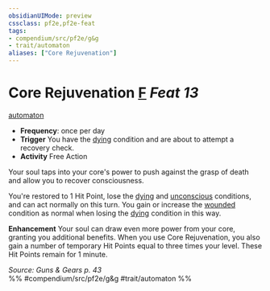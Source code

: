 ```yaml
---
obsidianUIMode: preview
cssclass: pf2e,pf2e-feat
tags:
- compendium/src/pf2e/g&g
- trait/automaton
aliases: ["Core Rejuvenation"]
---
```

# Core Rejuvenation  [F](chapter-9-playing-the-game.md#Actions "Free Action") *Feat 13*  
[automaton](automaton-g-g.md "Automaton Ancestry & Heritage Trait")  

- **Frequency**: once per day
- **Trigger** You have the [dying](conditions.md#Dying) condition and are about to attempt a recovery check.
- **Activity** Free Action

Your soul taps into your core's power to push against the grasp of death and allow you to recover consciousness.

You're restored to 1 Hit Point, lose the [dying](conditions.md#Dying) and [unconscious](conditions.md#Unconscious) conditions, and can act normally on this turn. You gain or increase the [wounded](conditions.md#Wounded) condition as normal when losing the [dying](conditions.md#Dying) condition in this way.

**Enhancement** Your soul can draw even more power from your core, granting you additional benefits. When you use Core Rejuvenation, you also gain a number of temporary Hit Points equal to three times your level. These Hit Points remain for 1 minute.

*Source: Guns & Gears p. 43*  
%% #compendium/src/pf2e/g&g #trait/automaton %%